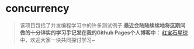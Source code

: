 # concurrency
> 该项目包括了并发编程学习中的许多测试例子
**最近会陆陆续续地将这期间做的十分详实的学习手记发在我的Github Pages个人博客中：** [红宝石星球](https://suprisemf.github.io/) 中，欢迎大家一块共同探讨学习~
